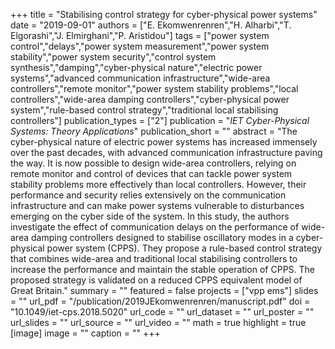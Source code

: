 +++
title = "Stabilising control strategy for cyber-physical power systems"
date = "2019-09-01"
authors = ["E. Ekomwenrenren","H. Alharbi","T. Elgorashi","J. Elmirghani","P. Aristidou"]
tags = ["power system control","delays","power system measurement","power system stability","power system security","control system synthesis","damping","cyber-physical nature","electric power systems","advanced communication infrastructure","wide-area controllers","remote monitor","power system stability problems","local controllers","wide-area damping controllers","cyber-physical power system","rule-based control strategy","traditional local stabilising controllers"]
publication_types = ["2"]
publication = "_IET Cyber-Physical Systems: Theory Applications_"
publication_short = ""
abstract = "The cyber-physical nature of electric power systems has increased immensely over the past decades, with advanced communication infrastructure paving the way. It is now possible to design wide-area controllers, relying on remote monitor and control of devices that can tackle power system stability problems more effectively than local controllers. However, their performance and security relies extensively on the communication infrastructure and can make power systems vulnerable to disturbances emerging on the cyber side of the system. In this study, the authors investigate the effect of communication delays on the performance of wide-area damping controllers designed to stabilise oscillatory modes in a cyber-physical power system (CPPS). They propose a rule-based control strategy that combines wide-area and traditional local stabilising controllers to increase the performance and maintain the stable operation of CPPS. The proposed strategy is validated on a reduced CPPS equivalent model of Great Britain."
summary = ""
featured = false
projects = ["vpp ems"]
slides = ""
url_pdf = "/publication/2019JEkomwenrenren/manuscript.pdf"
doi = "10.1049/iet-cps.2018.5020"
url_code = ""
url_dataset = ""
url_poster = ""
url_slides = ""
url_source = ""
url_video = ""
math = true
highlight = true
[image]
image = ""
caption = ""
+++

